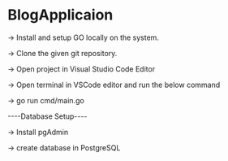 # BlogApplicaion

-> Install and setup GO locally on the system.

-> Clone the given git repository.

-> Open project in Visual Studio Code Editor

-> Open terminal in VSCode editor and run the below command

-> go run cmd/main.go

----Database Setup----

-> Install pgAdmin

-> create database in PostgreSQL




